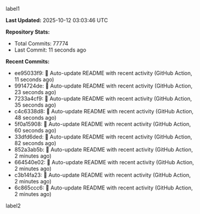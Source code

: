 
label1 
<!-- ACTIVITY_START -->
**Last Updated:** 2025-10-12 03:03:46 UTC

**Repository Stats:**
- Total Commits: 77774
- Last Commit: 11 seconds ago

**Recent Commits:**
- ee95033f9: 🤖 Auto-update README with recent activity (GitHub Action, 11 seconds ago)
- 9914724de: 🤖 Auto-update README with recent activity (GitHub Action, 23 seconds ago)
- 7233a4cf9: 🤖 Auto-update README with recent activity (GitHub Action, 35 seconds ago)
- c4c6338d8: 🤖 Auto-update README with recent activity (GitHub Action, 48 seconds ago)
- 5f0a15908: 🤖 Auto-update README with recent activity (GitHub Action, 60 seconds ago)
- 33dfd6ded: 🤖 Auto-update README with recent activity (GitHub Action, 82 seconds ago)
- 852a3ab5b: 🤖 Auto-update README with recent activity (GitHub Action, 2 minutes ago)
- 664540e02: 🤖 Auto-update README with recent activity (GitHub Action, 2 minutes ago)
- c3b14fa23: 🤖 Auto-update README with recent activity (GitHub Action, 2 minutes ago)
- 6c865ccc6: 🤖 Auto-update README with recent activity (GitHub Action, 2 minutes ago)
<!-- ACTIVITY_END -->

label2
